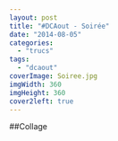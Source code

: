```yaml
---
layout: post
title: "#DCAout - Soirée"
date: "2014-08-05"
categories: 
  - "trucs"
tags: 
  - "dcaout"
coverImage: Soiree.jpg
imgWidth: 360
imgHeight: 360
cover2left: true
---
```


##Collage
